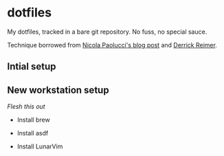 # dotfiles
My dotfiles, tracked in a bare git repository. No fuss, no special sauce.

Technique borrowed from [Nicola Paolucci's blog post](https://www.atlassian.com/git/tutorials/dotfiles) and [Derrick Reimer](https://github.com/derrickreimer/dotfiles).

## Intial setup

## New workstation setup
*Flesh this out*
- Install brew

- Install asdf

- Install LunarVim
